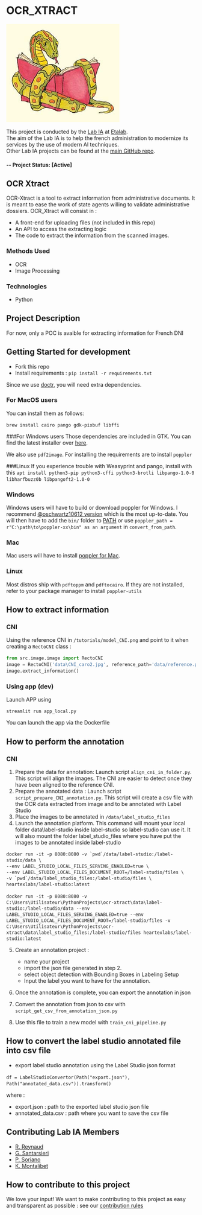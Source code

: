 OCR_XTRACT
====
![LOGO](.github/reading_snake.jpg)

This project is conducted by the [Lab IA](https://www.etalab.gouv.fr/datasciences-et-intelligence-artificielle) at [Etalab](https://www.etalab.gouv.fr/).  
The aim of the Lab IA is to help the french administration to modernize its services by the use of modern AI techniques.  
Other Lab IA projects can be found at the [main GitHub repo](https://github.com/etalab-ia/). 
#### -- Project Status: [Active]

## OCR Xtract
OCR-Xtract is a tool to extract information from administrative documents. It is meant to ease the work of state agents willing to validate administrative dossiers. OCR_Xtract will consist in :
- A front-end for uploading files (not included in this repo)
- An API to access the extracting logic
- The code to extract the information from the scanned images. 

### Methods Used
* OCR
* Image Processing
### Technologies 
* Python

## Project Description 
For now, only a POC is avaible for extracting information for French DNI 

## Getting Started for development
* Fork this repo 
* Install requirements : `pip install -r requirements.txt`

Since we use [doctr](https://mindee.github.io/doctr/), you will need extra dependencies.
### For MacOS users
You can install them as follows:
```shell
brew install cairo pango gdk-pixbuf libffi
```
###For Windows users
Those dependencies are included in GTK. You can find the latest installer over [here](https://github.com/tschoonj/GTK-for-Windows-Runtime-Environment-Installer/releases).

We also use `pdf2image`. For installing the requirements  are to install `poppler`

###Linux
If you experience trouble with Weasyprint and pango, install with this
```apt install python3-pip python3-cffi python3-brotli libpango-1.0-0 libharfbuzz0b libpangoft2-1.0-0```

### Windows
Windows users will have to build or download poppler for Windows. I recommend [@oschwartz10612 version](https://github.com/oschwartz10612/poppler-windows/releases/) which is the most up-to-date. You will then have to add the `bin/` folder to [PATH](https://www.architectryan.com/2018/03/17/add-to-the-path-on-windows-10/) or use `poppler_path = r"C:\path\to\poppler-xx\bin" as an argument` in `convert_from_path`.

### Mac
Mac users will have to install [poppler for Mac](http://macappstore.org/poppler/).

### Linux
Most distros ship with `pdftoppm` and `pdftocairo`. If they are not installed, refer to your package manager to install `poppler-utils`

## How to extract information 
### CNI
Using the reference CNI in `/tutorials/model_CNI.png` and point to it when creating a `RectoCNI` class :
```Python
from src.image.image import RectoCNI
image = RectoCNI('data\CNI_caro2.jpg', reference_path='data/reference.png')
image.extract_information()
```

### Using app (dev)
Launch APP using
```
streamlit run app_local.py
```

You can launch the app via the Dockerfile

## How to perform the annotation
### CNI 
1. Prepare the data for annotation: 
   Launch script `align_cni_in_folder.py`. This script will align the images. The CNI are easier to detect once they have been aligned to the reference CNI.
2. Prepare the annotated data : 
   Launch script `script_prepare_CNI_annotation.py`. This script will create a csv file with the OCR data extracted from image and to be annotated with Label Studio
3. Place the images to be annotated in `/data/label_studio_files` 
4. Launch the annotation platform. This command will mount your local folder data\label-studio inside label-studio so label-studio can use it. 
   It will also mount the folder label_studio_files where you have put the images to be annotated inside label-studio
```
docker run -it -p 8080:8080 -v `pwd`/data/label-studio:/label-studio/data \
--env LABEL_STUDIO_LOCAL_FILES_SERVING_ENABLED=true \ 
--env LABEL_STUDIO_LOCAL_FILES_DOCUMENT_ROOT=/label-studio/files \ 
-v `pwd`/data/label_studio_files:/label-studio/files \
heartexlabs/label-studio:latest

docker run -it -p 8080:8080 -v C:\Users\Utilisateur\PythonProjects\ocr-xtract\data\label-studio:/label-studio/data --env LABEL_STUDIO_LOCAL_FILES_SERVING_ENABLED=true --env LABEL_STUDIO_LOCAL_FILES_DOCUMENT_ROOT=/label-studio/files -v C:\Users\Utilisateur\PythonProjects\ocr-xtract\data\label_studio_files:/label-studio/files heartexlabs/label-studio:latest
```

5. Create an annotation project :
   - name your project
   - import the json file generated in step 2.
   - select object detection with Bounding Boxes in Labeling Setup
   - Input the label you want to have for the annotation.

5. Once the annotation is complete, you can export the annotation in json
6. Convert the annotation from json to csv with `script_get_csv_from_annotation_json.py`
7. Use this file to train a new model with ``train_cni_pipeline.py``

## How to convert the label studio annotated file into csv file 

- export label studio annotation using the Label Studio json format 

`df = LabelStudioConvertor(Path("export.json"), Path("annotated_data.csv")).transform()`

where : 
- export.json : path to the exported label studio json file
- annotated_data.csv : path where you want to save the csv file 


## Contributing Lab IA Members
* [R. Reynaud](https://github.com/rob192)
* [G. Santarsieri](https://github.com/giuliasantarsieri)
* [P. Soriano](https://github.com/psorianom)
* [K. Montalibet](https://github.com/orgs/etalab-ia/people/KimMontalibet)

## How to contribute to this project 
We love your input! We want to make contributing to this project as easy and transparent as possible : see our [contribution rules](https://github.com/etalab-ia/ocr-xtract/blob/master/.github/contributing.md)
